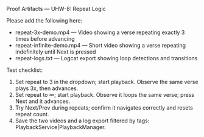 Proof Artifacts — UHW-8: Repeat Logic

Please add the following here:

- repeat-3x-demo.mp4 — Video showing a verse repeating exactly 3 times before advancing
- repeat-infinite-demo.mp4 — Short video showing a verse repeating indefinitely until Next is pressed
- repeat-logs.txt — Logcat export showing loop detections and transitions

Test checklist:
1) Set repeat to 3 in the dropdown; start playback. Observe the same verse plays 3x, then advances.
2) Set repeat to ∞; start playback. Observe it loops the same verse; press Next and it advances.
3) Try Next/Prev during repeats; confirm it navigates correctly and resets repeat count.
4) Save the two videos and a log export filtered by tags: PlaybackService|PlaybackManager.

